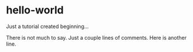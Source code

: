 # hello-world
Just a tutorial created beginning...

There is not much to say. Just a couple lines of comments.
Here is another line.
